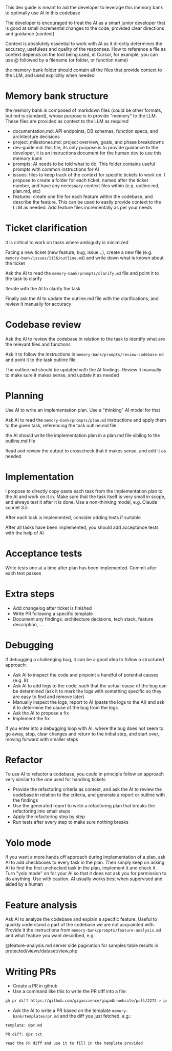 This dev guide is meant to aid the developer to leverage this memory bank to optimally use AI in this codebase

The developer is encouraged to treat the AI as a smart junior developer that is good at small incremental changes to the code, provided clear directions and guidance (context)

Context is absolutely essential to work with AI as it directly determines the accuracy, usefuless and quality of the responses. How to reference a file as context depends on the tool being used, in Cursor, for example, you can use @ followed by a filename (or folder, or function name)

the memory-bank folder should contain all the files that provide context to the LLM, and used explicitly when needed

# Memory bank structure

the memory bank is composed of markdown files (could be other formats, but md is standard), whose purpose is to provide "memory" to the LLM. These files are provided as context to the LLM as required

- documentation.md: API endpoints, DB schemas, function specs, and architecture decisions
- project_milestones.md: project overview, goals, and phase breakdowns
- dev-guide.md: this file, its only purpose is to provide guidance to the developer, it is an instructions document for the human dev to use this memory bank
- prompts: AI needs to be told what to do. This folder contains useful prompts with common instructions for AI
- issues: files to keep track of the context for specific tickets to work on. I propose to create a folder for each ticket, named after the ticket number, and have any necessary context files within (e.g. outline.md, plan.md, etc)
- features: create one file for each feature within the codebase, and describe the feature. This can be used to easily provide context to the LLM as needed. Add feature files incrementally as per your needs

# Ticket clarification

It is critical to work on tasks where ambiguity is minimized

Facing a new ticket (new feature, bug, issue...), create a new file (e.g. `memory-bank/issues/1156/outline.md`) and write down what is known about the ticket

Ask the AI to read the `memory-bank/prompts/clarify.md` file and point it to the task to clarify

Iterate with the AI to clarify the task

Finally ask the AI to update the outline.md file with the clarifications, and review it manually for accuracy

# Codebase review

Ask the AI to review the codebase in relation to the task to identify what are the relevant files and functions

Ask it to follow the instructions in `memory-bank/prompts/review-codebase.md` and point it to the task outline file

The outline.md should be updated with the AI findings. Review it manually to make sure it makes sense, and update it as needed

# Planning

Use AI to write an implementation plan. Use a "thinking" AI model for that

Ask AI to read the `memory-bank/prompts/plan.md` instructions and apply them to the given task, referencing the task outline.md file

the AI should write the implementation plan in a plan.md file sibling to the outline.md file

Read and review the output to crosscheck that it makes sense, and edit it as needed

# Implementation

I propose to directly copy paste each task from the implementation plan to the AI and work on it in. Make sure that the task itself is very small in scope, and always test it after it is done. Use a non-thinking model, e.g. Claude sonnet 3.5

After each task is implemented, consider adding tests if suitable

After all tasks have been implemented, you should add acceptance tests with the help of AI

# Acceptance tests

Write tests one at a time after plan has been implemented. Commit after each test passes

# Extra steps

- Add changelog after ticket is finished
- Write PR following a specific template
- Document any findings: architecture decisions, tech stack, feature description, ...

# Debugging

If debugging a challenging bug, it can be a good idea to follow a structured approach:

- Ask AI to inspect the code and pinpoint a handful of potential causes (e.g. 8)
- Ask AI to add logs to the code, such that the actual cause of the bug can be determined (ask it to mark the logs with something specific so they are easy to find and remove later)
- Manually inspect the logs, report to AI (paste the logs to the AI) and ask it to determine the cause of the bug from the logs
- Ask the AI to propose a fix
- Implement the fix

If you enter into a debugging loop with AI, where the bug does not seem to go away, stop, clear changes and return to the initial step, and start over, moving forward with smaller steps


# Refactor

To use AI to refactor a codebase, you could in principle follow an approach very similar to the one used for handling tickets

- Provide the refactoring criteria as context, and ask the AI to review the codebase in relation to the criteria, and generate a report or outline with the findings
- Use the generated report to write a refactoring plan that breaks the refactoring into small steps
- Apply the refactoring step by step
- Run tests after every step to make sure nothing breaks


# Yolo mode

If you want a more hands off approach during implementation of a plan, ask AI to add checkboxes to every task in the plan. Then simply keep on asking AI to find the first unchecked task in the plan, implement it and check it. Turn "yolo mode" on for your AI so that it does not ask you for permission to do anything. Use with caution. AI usually works best when supervised and aided by a human


# Feature analysis

Ask AI to analyze the codebase and explain a specific feature. Useful to quickly understand a part of the codebase we are not acquainted with. Provide it the instructions from `memory-bank/prompts/feature-analysis.md` and what feature you want described, e.g:

<instructions>
@feature-analysis.md
</instructions>

<feature>
server side pagination for samples table results in protected/views/dataset/view.php
</feature>


# Writing PRs

- Create a PR in github
- Use a command like this to write the PR diff into a file:
```bash
gh pr diff https://github.com/gigascience/gigadb-website/pull/2272 > pr.txt
```
- Ask the AI to write a PR based on the template `memory-bank/templates/pr.md` and the diff you just fetched, e.g.:
```
template: @pr.md

PR diff: @pr.txt

read the PR diff and use it to fill in the template provided
```